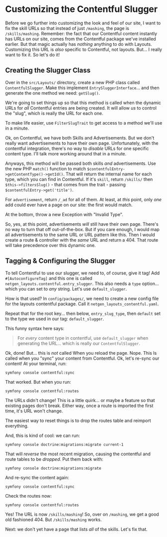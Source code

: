 # Customizing the Contentful Slugger

Before we go further into customizing the look and feel of our site, I want to fix
the skill URLs so that instead of just `/mashing`, the page is `/skills/mashing`.
Remember: the fact that our Contentful content instantly has URLs on our site,
comes from the Contentful package we've installed earlier. But that magic actually
has *nothing* anything to do with Layouts. Customizing this URL is *also* specific
to Contentful, not layouts. But... I really want to fix it. So let's do it!

## Creating the Slugger Class

Over in the `src/Layouts/` directory, create a new PHP class called
`ContentfulSlugger`. Make this implement `EntrySluggerInterface`... and then generate
the one method we need: `getSlug()`.

We're going to set things up so that this method is called when the dynamic URLs
for *all* Contentful entries are being created. It will allow *us* to control the
"slug", which is really the URL for each one.

To make life easier, use `FilterSlugTrait` to get access to a method we'll use in
a minute.

Ok, on Contentful, we have both Skills and Advertisements. But we don't really want
advertisements to have their own page. Unfortunately, with the contentful integration,
there's no way to *disable* URLs for one specific content type. I'll talk more
working around that in a minute.

Anyways, this method will be passed both skills *and* advertisements. Use the new
PHP `match()` function to match  `$contentfulEntry->getContentType()->getId()`.
That will return the internal name for each type, which you can find in Contentful.
If it's `skill`, return `/skills/` then `$this->filtersSlug()` - that comes from
the trait - passing `$contentfulEntry->get('title')`.

For `advertisement`, return `/_ad` for all of them. At least, at *this* point,
only *one* add could ever have a page on our site: the first would match.

At the bottom, throw a new Exception with "Invalid Type".

So, yes, at this point, advertisements *will* still have their own page. There's
no way to turn that off out-of-the-box. But if you care enough, I would map all
advertisements to the same URL or URL pattern like this. Then I would create a
route & controller with the *same* URL and return a 404. That route will take
precedence over this dynamic one.

## Tagging & Configuring the Slugger

To tell Contentful to use our slugger, we need to, of course, give it tag! Add
`#[AutoconfigureTag]` and this one is called `netgen_layouts.contentful.entry_slugger`.
This also needs a `type` option... which you can set to *any* string. Let's use
`default_slugger`.

How is that used? In `config/packages/`, we need to create a new config file for
the layouts contentful package. Call it `netgen_layouts_contentful.yaml`.

Repeat that for the root key... then below, `entry_slug_type`, then `default` set
to the type we used in our tag: `default_slugger`.

This funny syntax here says:

> For *every* content type in contentful, use `default_slugger` when generating
> the URL... which is really our `ContentfulSlugger`.

Ok, done! But... this is *not* called When you reload the page. Nope. This Is called
when you "sync" your content from Contentful. Ok, let's re-sync our content! At
your terminal, run:

```terminal
symfony console contentful:sync
```

That worked. But when you run:

```terminal
symfony console contentful:routes
```

The URLs didn't change! This is a little quirk... or maybe a feature so that existing
pages don't break. Either way, once a route is imported the first time, it's URL
won't change.

The easiest way to reset things is to drop the routes table and reimport everything.

And, this is kind of cool: we can run:

```terminal
symfony console doctrine:migrations:migrate current-1
```

That will *reverse* the most recent migration, causing the contentful and route
tables to be *dropped*. Put them back with:

```terminal
symfony console doctrine:migrations:migrate
```

And re-sync the content again:

```terminal-silent
symfony console contentful:sync
```

Check the routes now:

```terminal-silent
symfony console contentful:routes
```

Yes! The URL is now `/skills/mashing`! So, over on `/mashing`, we get a good old
fashioned 404. But `/skills/mashing` works.

Next: we don't yet have a page that lists *all* of the skills. Let's fix that.
